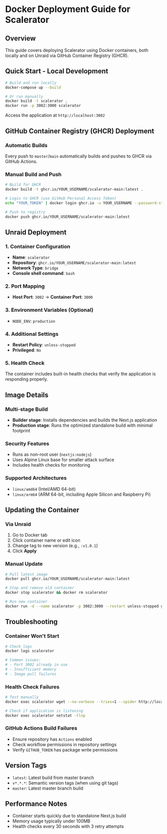 # Docker Deployment Guide for Scalerator

## Overview
This guide covers deploying Scalerator using Docker containers, both locally and on Unraid via GitHub Container Registry (GHCR).

## Quick Start - Local Development

```bash
# Build and run locally
docker-compose up --build

# Or run manually
docker build -t scalerator .
docker run -p 3002:3000 scalerator
```

Access the application at `http://localhost:3002`

## GitHub Container Registry (GHCR) Deployment

### Automatic Builds
Every push to `master`/`main` automatically builds and pushes to GHCR via GitHub Actions.

### Manual Build and Push
```bash
# Build for GHCR
docker build -t ghcr.io/YOUR_USERNAME/scalerator-main:latest .

# Login to GHCR (use GitHub Personal Access Token)
echo "YOUR_TOKEN" | docker login ghcr.io -u YOUR_USERNAME --password-stdin

# Push to registry
docker push ghcr.io/YOUR_USERNAME/scalerator-main:latest
```

## Unraid Deployment

### 1. Container Configuration
- **Name**: `scalerator`
- **Repository**: `ghcr.io/YOUR_USERNAME/scalerator-main:latest`
- **Network Type**: `bridge`
- **Console shell command**: `bash`

### 2. Port Mapping
- **Host Port**: `3002` → **Container Port**: `3000`

### 3. Environment Variables (Optional)
- `NODE_ENV`: `production`

### 4. Additional Settings
- **Restart Policy**: `unless-stopped`
- **Privileged**: `No`

### 5. Health Check
The container includes built-in health checks that verify the application is responding properly.

## Image Details

### Multi-stage Build
- **Builder stage**: Installs dependencies and builds the Next.js application
- **Production stage**: Runs the optimized standalone build with minimal footprint

### Security Features
- Runs as non-root user (`nextjs:nodejs`)
- Uses Alpine Linux base for smaller attack surface
- Includes health checks for monitoring

### Supported Architectures
- `linux/amd64` (Intel/AMD 64-bit)
- `linux/arm64` (ARM 64-bit, including Apple Silicon and Raspberry Pi)

## Updating the Container

### Via Unraid
1. Go to Docker tab
2. Click container name or edit icon
3. Change tag to new version (e.g., `:v1.0.1`)
4. Click **Apply**

### Manual Update
```bash
# Pull latest image
docker pull ghcr.io/YOUR_USERNAME/scalerator-main:latest

# Stop and remove old container
docker stop scalerator && docker rm scalerator

# Run new container
docker run -d --name scalerator -p 3002:3000 --restart unless-stopped ghcr.io/YOUR_USERNAME/scalerator-main:latest
```

## Troubleshooting

### Container Won't Start
```bash
# Check logs
docker logs scalerator

# Common issues:
# - Port 3002 already in use
# - Insufficient memory
# - Image pull failures
```

### Health Check Failures
```bash
# Test manually
docker exec scalerator wget --no-verbose --tries=1 --spider http://localhost:3000/

# Check if application is listening
docker exec scalerator netstat -tlnp
```

### GitHub Actions Build Failures
- Ensure repository has `Actions` enabled
- Check workflow permissions in repository settings
- Verify `GITHUB_TOKEN` has package write permissions

## Version Tags
- `latest`: Latest build from master branch
- `v*.*.*`: Semantic version tags (when using git tags)
- `master`: Latest master branch build

## Performance Notes
- Container starts quickly due to standalone Next.js build
- Memory usage typically under 100MB
- Health checks every 30 seconds with 3 retry attempts